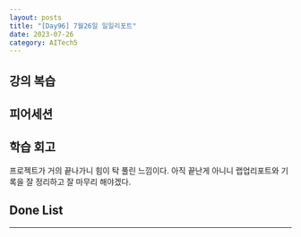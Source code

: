 ```yaml
---
layout: posts
title: "[Day96] 7월26일 일일리포트"
date: 2023-07-26
category: AITech5
---
```


## 강의 복습

## 피어세션

## 학습 회고

프로젝트가 거의 끝나가니 힘이 탁 풀린 느낌이다. 아직 끝난게 아니니 랩업리포트와 기록을 잘 정리하고 잘 마무리 해야겠다.

## Done List

---
